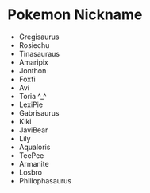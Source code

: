 # Pokemon Nickname
- Gregisaurus
- Rosiechu
- Tinasauraus
- Amaripix
- Jonthon
- Foxfi
- Avi
- Toria ^_^
- LexiPie
- Gabrisaurus
- Kiki
- JaviBear
- Lily
- Aqualoris
- TeePee
- Armanite
- Losbro
- Phillophasaurus